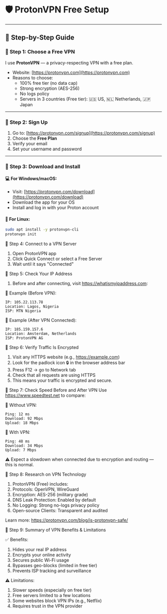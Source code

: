 # 🛡️ ProtonVPN Free Setup

---

## 🧩 Step-by-Step Guide

### 🔹 Step 1: Choose a Free VPN

I use **ProtonVPN** — a privacy-respecting VPN with a free plan.

- Website: [https://protonvpn.com](https://protonvpn.com)
- Reasons to choose:
  - 100% free tier (no data cap)
  - Strong encryption (AES-256)
  - No logs policy
  - Servers in 3 countries (Free tier): 🇺🇸 US, 🇳🇱 Netherlands, 🇯🇵 Japan

---

### 🔹 Step 2: Sign Up

1. Go to: [https://protonvpn.com/signup](https://protonvpn.com/signup)
2. Choose the **Free Plan**
3. Verify your email
4. Set your username and password

---

### 🔹 Step 3: Download and Install

#### 💻 For Windows/macOS:

- Visit: [https://protonvpn.com/download](https://protonvpn.com/download)
- Download the app for your OS
- Install and log in with your Proton account

#### 🐧 For Linux:

```bash
sudo apt install -y protonvpn-cli
protonvpn init
```

🔹 Step 4: Connect to a VPN Server
  
  1. Open ProtonVPN app
  2. Click Quick Connect or select a Free Server
  3. Wait until it says "Connected"

🔹 Step 5: Check Your IP Address

  1. Before and after connecting, visit https://whatismyipaddress.com:

🔸 Example (Before VPN):

```
IP: 105.22.113.78  
Location: Lagos, Nigeria  
ISP: MTN Nigeria
```

🔸 Example (After VPN Connected):
```
IP: 185.159.157.6  
Location: Amsterdam, Netherlands  
ISP: ProtonVPN AG

```

🔹 Step 6: Verify Traffic Is Encrypted
  1. Visit any HTTPS website (e.g., https://example.com)
  2. Look for the padlock icon 🔒 in the browser address bar
  3. Press F12 → go to Network tab
  4. Check that all requests are using HTTPS
  5. This means your traffic is encrypted and secure.

🔹 Step 7: Check Speed Before and After VPN
  Use https://www.speedtest.net to compare:

🔸 Without VPN:
```
Ping: 12 ms  
Download: 92 Mbps  
Upload: 18 Mbps
```
🔸 With VPN:
```
Ping: 48 ms  
Download: 34 Mbps  
Upload: 7 Mbps
```

⚠️ Expect a slowdown when connected due to encryption and routing — this is normal.

🔹 Step 8: Research on VPN Technology
  1. ProtonVPN (Free) includes:
  2. Protocols: OpenVPN, WireGuard
  3. Encryption: AES-256 (military grade)
  4. DNS Leak Protection: Enabled by default
  5. No Logging: Strong no-logs privacy policy
  6. Open-source Clients: Transparent and audited

Learn more: https://protonvpn.com/blog/is-protonvpn-safe/

🔹 Step 9: Summary of VPN Benefits & Limitations

✅ Benefits:

  1. Hides your real IP address
  2. Encrypts your online activity
  3. Secures public Wi-Fi usage
  4. Bypasses geo-blocks (limited in free tier)
  5. Prevents ISP tracking and surveillance

⚠️ Limitations:

  1. Slower speeds (especially on free tier)
  2. Free servers limited to a few locations
  3. Some websites block VPN IPs (e.g., Netflix)
  4. Requires trust in the VPN provider
